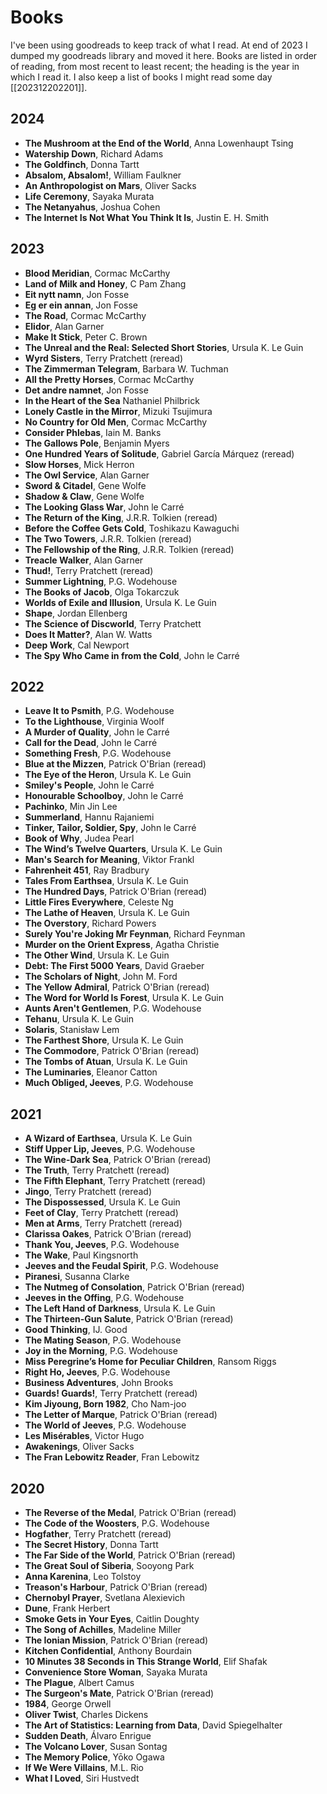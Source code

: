 # Books

I've been using goodreads to keep track of what I read. At end of 2023 I dumped
my goodreads library and moved it here. Books are listed in order of reading,
from most recent to least recent; the heading is the year in which I read it.
I also keep a list of books I might read some day [[202312202201]].

## 2024
* **The Mushroom at the End of the World**, Anna Lowenhaupt Tsing
* **Watership Down**, Richard Adams
* **The Goldfinch**, Donna Tartt
* **Absalom, Absalom!**, William Faulkner
* **An Anthropologist on Mars**, Oliver Sacks
* **Life Ceremony**, Sayaka Murata
* **The Netanyahus**, Joshua Cohen
* **The Internet Is Not What You Think It Is**, Justin E. H. Smith

## 2023
* **Blood Meridian**, Cormac McCarthy
* **Land of Milk and Honey**, C Pam Zhang
* **Eit nytt namn**, Jon Fosse
* **Eg er ein annan**, Jon Fosse
* **The Road**, Cormac McCarthy
* **Elidor**, Alan Garner
* **Make It Stick**, Peter C. Brown
* **The Unreal and the Real: Selected Short Stories**, Ursula K. Le Guin
* **Wyrd Sisters**, Terry Pratchett (reread)
* **The Zimmerman Telegram**, Barbara W. Tuchman
* **All the Pretty Horses**, Cormac McCarthy
* **Det andre namnet**, Jon Fosse
* **In the Heart of the Sea** Nathaniel Philbrick
* **Lonely Castle in the Mirror**, Mizuki Tsujimura
* **No Country for Old Men**, Cormac McCarthy
* **Consider Phlebas**, Iain M. Banks
* **The Gallows Pole**, Benjamin Myers
* **One Hundred Years of Solitude**, Gabriel García Márquez (reread)
* **Slow Horses**, Mick Herron
* **The Owl Service**, Alan Garner
* **Sword & Citadel**, Gene Wolfe
* **Shadow & Claw**, Gene Wolfe
* **The Looking Glass War**, John le Carré
* **The Return of the King**, J.R.R. Tolkien (reread)
* **Before the Coffee Gets Cold**, Toshikazu Kawaguchi
* **The Two Towers**, J.R.R. Tolkien (reread)
* **The Fellowship of the Ring**, J.R.R. Tolkien (reread)
* **Treacle Walker**, Alan Garner
* **Thud!**, Terry Pratchett (reread)
* **Summer Lightning**, P.G. Wodehouse
* **The Books of Jacob**, Olga Tokarczuk
* **Worlds of Exile and Illusion**, Ursula K. Le Guin
* **Shape**, Jordan Ellenberg
* **The Science of Discworld**, Terry Pratchett
* **Does It Matter?**, Alan W. Watts
* **Deep Work**, Cal Newport
* **The Spy Who Came in from the Cold**, John le Carré

## 2022
* **Leave It to Psmith**, P.G. Wodehouse
* **To the Lighthouse**, Virginia Woolf
* **A Murder of Quality**, John le Carré
* **Call for the Dead**, John le Carré
* **Something Fresh**, P.G. Wodehouse
* **Blue at the Mizzen**, Patrick O'Brian (reread)
* **The Eye of the Heron**, Ursula K. Le Guin
* **Smiley's People**, John le Carré
* **Honourable Schoolboy**, John le Carré
* **Pachinko**, Min Jin Lee
* **Summerland**, Hannu Rajaniemi
* **Tinker, Tailor, Soldier, Spy**, John le Carré
* **Book of Why**, Judea Pearl
* **The Wind’s Twelve Quarters**, Ursula K. Le Guin
* **Man's Search for Meaning**, Viktor Frankl
* **Fahrenheit 451**, Ray Bradbury
* **Tales From Earthsea**, Ursula K. Le Guin
* **The Hundred Days**, Patrick O'Brian (reread)
* **Little Fires Everywhere**, Celeste Ng
* **The Lathe of Heaven**, Ursula K. Le Guin
* **The Overstory**, Richard Powers
* **Surely You're Joking Mr Feynman**, Richard Feynman
* **Murder on the Orient Express**, Agatha Christie
* **The Other Wind**, Ursula K. Le Guin
* **Debt: The First 5000 Years**, David Graeber
* **The Scholars of Night**, John M. Ford
* **The Yellow Admiral**, Patrick O'Brian (reread)
* **The Word for World Is Forest**, Ursula K. Le Guin
* **Aunts Aren't Gentlemen**, P.G. Wodehouse
* **Tehanu**, Ursula K. Le Guin
* **Solaris**, Stanisław Lem
* **The Farthest Shore**, Ursula K. Le Guin
* **The Commodore**, Patrick O'Brian (reread)
* **The Tombs of Atuan**, Ursula K. Le Guin
* **The Luminaries**, Eleanor Catton
* **Much Obliged, Jeeves**, P.G. Wodehouse

## 2021
* **A Wizard of Earthsea**, Ursula K. Le Guin
* **Stiff Upper Lip, Jeeves**, P.G. Wodehouse
* **The Wine-Dark Sea**, Patrick O'Brian (reread)
* **The Truth**, Terry Pratchett (reread)
* **The Fifth Elephant**, Terry Pratchett (reread)
* **Jingo**, Terry Pratchett (reread)
* **The Dispossessed**, Ursula K. Le Guin
* **Feet of Clay**, Terry Pratchett (reread)
* **Men at Arms**, Terry Pratchett (reread)
* **Clarissa Oakes**, Patrick O'Brian (reread)
* **Thank You, Jeeves**, P.G. Wodehouse
* **The Wake**, Paul Kingsnorth
* **Jeeves and the Feudal Spirit**, P.G. Wodehouse
* **Piranesi**, Susanna Clarke
* **The Nutmeg of Consolation**, Patrick O'Brian (reread)
* **Jeeves in the Offing**, P.G. Wodehouse
* **The Left Hand of Darkness**, Ursula K. Le Guin
* **The Thirteen-Gun Salute**, Patrick O'Brian (reread)
* **Good Thinking**, IJ. Good
* **The Mating Season**, P.G. Wodehouse
* **Joy in the Morning**, P.G. Wodehouse
* **Miss Peregrine’s Home for Peculiar Children**, Ransom Riggs
* **Right Ho, Jeeves**, P.G. Wodehouse
* **Business Adventures**, John Brooks
* **Guards! Guards!**, Terry Pratchett (reread)
* **Kim Jiyoung, Born 1982**, Cho Nam-joo
* **The Letter of Marque**, Patrick O'Brian (reread)
* **The World of Jeeves**, P.G. Wodehouse
* **Les Misérables**, Victor Hugo
* **Awakenings**, Oliver Sacks
* **The Fran Lebowitz Reader**, Fran Lebowitz

## 2020
* **The Reverse of the Medal**, Patrick O'Brian (reread)
* **The Code of the Woosters**, P.G. Wodehouse
* **Hogfather**, Terry Pratchett (reread)
* **The Secret History**, Donna Tartt
* **The Far Side of the World**, Patrick O'Brian (reread)
* **The Great Soul of Siberia**, Sooyong Park
* **Anna Karenina**, Leo Tolstoy
* **Treason's Harbour**, Patrick O'Brian (reread)
* **Chernobyl Prayer**, Svetlana Alexievich
* **Dune**, Frank Herbert
* **Smoke Gets in Your Eyes**, Caitlin Doughty
* **The Song of Achilles**, Madeline Miller
* **The Ionian Mission**, Patrick O'Brian (reread)
* **Kitchen Confidential**, Anthony Bourdain
* **10 Minutes 38 Seconds in This Strange World**, Elif Shafak
* **Convenience Store Woman**, Sayaka Murata
* **The Plague**, Albert Camus
* **The Surgeon's Mate**, Patrick O'Brian (reread)
* **1984**, George Orwell
* **Oliver Twist**, Charles Dickens
* **The Art of Statistics: Learning from Data**, David Spiegelhalter
* **Sudden Death**, Álvaro Enrigue
* **The Volcano Lover**, Susan Sontag
* **The Memory Police**, Yōko Ogawa
* **If We Were Villains**, M.L. Rio
* **What I Loved**, Siri Hustvedt

 
